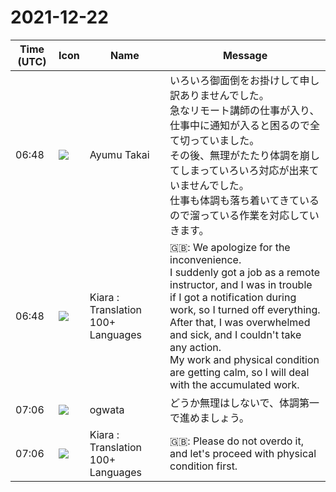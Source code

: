 # 2021-12-22

|Time (UTC)|Icon|Name|Message|
|---|---|---|---|
|06:48|![](https://avatars.slack-edge.com/2021-11-13/2734732574129_8d1b9fea40457c8d0a44_72.png)|Ayumu Takai|いろいろ御面倒をお掛けして申し訳ありませんでした。<br>急なリモート講師の仕事が入り、仕事中に通知が入ると困るので全て切っていました。<br>その後、無理がたたり体調を崩してしまっていろいろ対応が出来ていませんでした。<br>仕事も体調も落ち着いてきているので溜っている作業を対応していきます。|
|06:48|![](https://avatars.slack-edge.com/2021-08-02/2324149410423_2aa7423c4133ecb9f168_72.png)|Kiara : Translation 100+ Languages|🇬🇧: We apologize for the inconvenience.<br>I suddenly got a job as a remote instructor, and I was in trouble if I got a notification during work, so I turned off everything.<br>After that, I was overwhelmed and sick, and I couldn't take any action.<br>My work and physical condition are getting calm, so I will deal with the accumulated work.|
|07:06|![](https://avatars.slack-edge.com/2019-11-22/845042642576_070441337abaca9fb7b3_72.png)|ogwata|どうか無理はしないで、体調第一で進めましょう。|
|07:06|![](https://avatars.slack-edge.com/2021-08-02/2324149410423_2aa7423c4133ecb9f168_72.png)|Kiara : Translation 100+ Languages|🇬🇧: Please do not overdo it, and let's proceed with physical condition first.|
